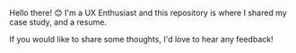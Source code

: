  Hello there! :blush:
I'm a UX Enthusiast and this repository is where I shared my case study, and a resume. 



If you would like to share some thoughts, I'd love to hear any feedback!
